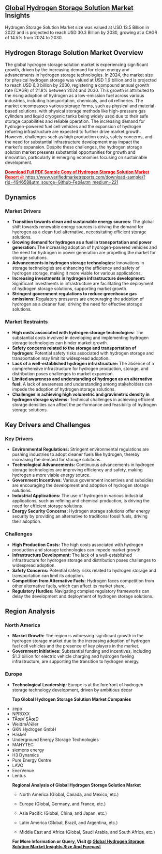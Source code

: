 <h2><a href="https://www.verifiedmarketreports.com/download-sample/?rid=494658&amp;utm_source=Github&amp;utm_medium=221" target="_blank">Global Hydrogen Storage Solution Market</a> Insights</h2><p>Hydrogen Storage Solution Market size was valued at USD 13.5 Billion in 2022 and is projected to reach USD 30.3 Billion by 2030, growing at a CAGR of 14.5% from 2024 to 2030.</p><p> <h2>Hydrogen Storage Solution Market Overview</h2> <p>The global hydrogen storage solution market is experiencing significant growth, driven by the increasing demand for clean energy and advancements in hydrogen storage technologies. In 2024, the market size for physical hydrogen storage was valued at USD 1.9 billion and is projected to reach USD 6.3 billion by 2030, registering a compound annual growth rate (CAGR) of 21.8% between 2024 and 2030. This growth is attributed to the rising adoption of hydrogen as a low-emission fuel across various industries, including transportation, chemicals, and oil refineries. The market encompasses various storage forms, such as physical and material-based solutions, with physical storage methods like high-pressure gas cylinders and liquid cryogenic tanks being widely used due to their safe storage capabilities and reliable operation. The increasing demand for hydrogen-powered fuel cell vehicles and the expansion of hydrogen refueling infrastructure are expected to further drive market growth. However, challenges such as high production costs, safety concerns, and the need for substantial infrastructure development may impact the market's expansion. Despite these challenges, the hydrogen storage solution market presents substantial opportunities for growth and innovation, particularly in emerging economies focusing on sustainable development. <a href="#"><p><span class=""><span style="color: #ff0000;"><strong>Download Full PDF Sample Copy of Hydrogen Storage Solution Market Report</strong> @ </span><a href="https://www.verifiedmarketreports.com/download-sample/?rid=494658&amp;utm_source=Github-Feb&amp;utm_medium=221" target="_blank">https://www.verifiedmarketreports.com/download-sample/?rid=494658&amp;utm_source=Github-Feb&amp;utm_medium=221</a></span></p></a></p> <h2>Dynamics</h2> <h3>Market Drivers</h3> <ul> <li><strong>Transition towards clean and sustainable energy sources:</strong> The global shift towards renewable energy sources is driving the demand for hydrogen as a clean fuel alternative, necessitating efficient storage solutions. </li> <li><strong>Growing demand for hydrogen as a fuel in transportation and power generation:</strong> The increasing adoption of hydrogen-powered vehicles and the need for hydrogen in power generation are propelling the market for storage solutions. </li> <li><strong>Advancements in hydrogen storage technologies:</strong> Innovations in storage technologies are enhancing the efficiency and safety of hydrogen storage, making it more viable for various applications. </li> <li><strong>Increasing investments in hydrogen infrastructure development:</strong> Significant investments in infrastructure are facilitating the deployment of hydrogen storage solutions, supporting market growth. </li> <li><strong>Stringent government regulations to reduce greenhouse gas emissions:</strong> Regulatory pressures are encouraging the adoption of hydrogen as a cleaner fuel, driving the need for effective storage solutions. </li> </ul> <h3>Market Restraints</h3> <ul> <li><strong>High costs associated with hydrogen storage technologies:</strong> The substantial costs involved in developing and implementing hydrogen storage technologies can hinder market growth. </li> <li><strong>Safety concerns related to the storage and transportation of hydrogen:</strong> Potential safety risks associated with hydrogen storage and transportation may limit its widespread adoption. </li> <li><strong>Lack of a well-established hydrogen infrastructure:</strong> The absence of a comprehensive infrastructure for hydrogen production, storage, and distribution poses challenges to market expansion. </li> <li><strong>Limited awareness and understanding of hydrogen as an alternative fuel:</strong> A lack of awareness and understanding among stakeholders can impede the adoption of hydrogen storage solutions. </li> <li><strong>Challenges in achieving high volumetric and gravimetric density in hydrogen storage systems:</strong> Technical challenges in achieving efficient storage densities can affect the performance and feasibility of hydrogen storage solutions. </li> </ul> <h2>Key Drivers and Challenges</h2> <h3>Key Drivers</h3> <ul> <li><strong>Environmental Regulations:</strong> Stringent environmental regulations are pushing industries to adopt cleaner fuels like hydrogen, thereby increasing the demand for storage solutions. </li> <li><strong>Technological Advancements:</strong> Continuous advancements in hydrogen storage technologies are improving efficiency and safety, making hydrogen a more viable energy source. </li> <li><strong>Government Incentives:</strong> Various government incentives and subsidies are encouraging the development and adoption of hydrogen storage solutions. </li> <li><strong>Industrial Applications:</strong> The use of hydrogen in various industrial applications, such as refining and chemical production, is driving the need for efficient storage solutions. </li> <li><strong>Energy Security Concerns:</strong> Hydrogen storage solutions offer energy security by providing an alternative to traditional fossil fuels, driving their adoption. </li> </ul> <h3>Challenges</h3> <ul> <li><strong>High Production Costs:</strong> The high costs associated with hydrogen production and storage technologies can impede market growth. </li> <li><strong>Infrastructure Development:</strong> The lack of a well-established infrastructure for hydrogen storage and distribution poses challenges to widespread adoption. </li> <li><strong>Safety Concerns:</strong> Potential safety risks related to hydrogen storage and transportation can limit its adoption. </li> <li><strong>Competition from Alternative Fuels:</strong> Hydrogen faces competition from other alternative fuels, which can affect its market share. </li> <li><strong>Regulatory Hurdles:</strong> Navigating complex regulatory frameworks can delay the development and deployment of hydrogen storage solutions. </li> </ul> <h2>Region Analysis</h2> <h3>North America</h3> <ul> <li><strong>Market Growth:</strong> The region is witnessing significant growth in the hydrogen storage market due to the increasing adoption of hydrogen fuel cell vehicles and the presence of key players in the market. </li> <li><strong>Government Initiatives:</strong> Substantial funding and incentives, including $1.3 billion for electric vehicle charging and hydrogen fueling infrastructure, are supporting the transition to hydrogen energy. </li> </ul> <h3>Europe</h3> <ul> <li><strong>Technological Leadership:</strong> Europe is at the forefront of hydrogen storage technology development, driven by ambitious decar</p><p><strong>Top Global Hydrogen Storage Solution Market Companies</strong></p><div data-test-id=""><p><li>zepp</li><li> NPROXX</li><li> TÃœV SÃœD</li><li> WeidmÃ¼ller</li><li> GKN Hydrogen GmbH</li><li> Haskel</li><li> Underground Energy Storage Technologies</li><li> MAHYTEC</li><li> siemens energy</li><li> H3 Dynamics</li><li> Pure Energy Centre</li><li> LAVO</li><li> EnerVenue</li><li> Lentus</li></p><div><strong>Regional Analysis of&nbsp;Global Hydrogen Storage Solution Market</strong></div><ul><li dir="ltr"><p dir="ltr">North America&nbsp;(Global, Canada, and Mexico, etc.)</p></li><li dir="ltr"><p dir="ltr">Europe (Global, Germany, and France, etc.)</p></li><li dir="ltr"><p dir="ltr">Asia Pacific&nbsp;(Global, China, and Japan, etc.)</p></li><li dir="ltr"><p dir="ltr">Latin America&nbsp;(Global, Brazil, and Argentina, etc.)</p></li><li dir="ltr">Middle East and Africa&nbsp;(Global, Saudi Arabia, and South Africa, etc.)</li></ul><p><strong>For More Information or Query, Visit @&nbsp;</strong><strong><a href="https://www.verifiedmarketreports.com/product/hydrogen-storage-solution-market/?utm_source=Github&amp;utm_medium=221" target="_blank">Global Hydrogen Storage Solution Market Insights Size And Forecast</a></strong></p></div>
